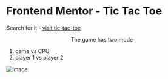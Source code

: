 # Frontend Mentor - Tic Tac Toe
Search for it - [visit tic-tac-toe](https://zanguraa.github.io/Tic-Tac-Toe/)

<p style="font-style:bold" align="center">
 The game has two mode
</p>

1. game vs CPU 
2. player 1 vs player 2

![image](https://user-images.githubusercontent.com/99758290/182836511-809688f1-75bb-4727-9b29-c90513510340.png)
